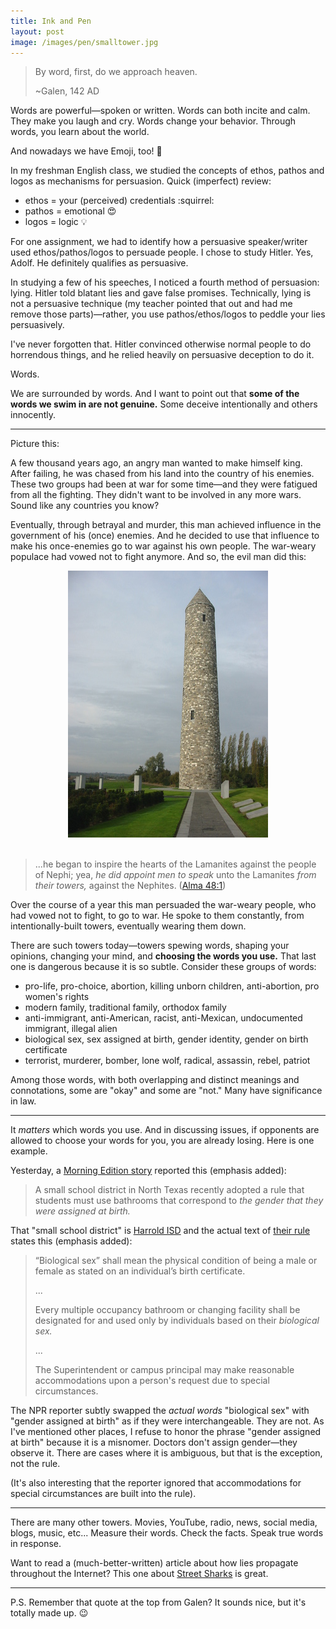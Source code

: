 ```yaml
---
title: Ink and Pen
layout: post
image: /images/pen/smalltower.jpg
---
```


> By word, first, do we approach heaven.
>
> ~Galen, 142 AD

Words are powerful&mdash;spoken or written.  Words can both incite and calm.  They make you laugh and cry.  Words change your behavior.  Through words, you learn about the world.

And nowadays we have Emoji, too! :tada:

In my freshman English class, we studied the concepts of ethos, pathos and logos as mechanisms for persuasion.  Quick (imperfect) review:

- ethos = your (perceived) credentials :squirrel:
- pathos = emotional :heart_eyes:
- logos = logic :bulb:

For one assignment, we had to identify how a persuasive speaker/writer used ethos/pathos/logos to persuade people.  I chose to study Hitler.  Yes, Adolf.  He definitely qualifies as persuasive.

In studying a few of his speeches, I noticed a fourth method of persuasion: lying.  Hitler told blatant lies and gave false promises.  Technically, lying is not a persuasive technique (my teacher pointed that out and had me remove those parts)&mdash;rather, you use pathos/ethos/logos to peddle your lies persuasively.

I've never forgotten that.  Hitler convinced otherwise normal people to do horrendous things, and he relied heavily on persuasive deception to do it.

Words.

We are surrounded by words.  And I want to point out that **some of the words we swim in are not genuine.**  Some deceive intentionally and others innocently.

---

Picture this:

A few thousand years ago, an angry man wanted to make himself king.  After failing, he was chased from his land into the country of his enemies.  These two groups had been at war for some time&mdash;and they were fatigued from all the fighting.  They didn't want to be involved in any more wars.  Sound like any countries you know?

Eventually, through betrayal and murder, this man achieved influence in the government of his (once) enemies.  And he decided to use that influence to make his once-enemies go to war against his own people.  The war-weary populace had vowed not to fight anymore.  And so, the evil man did this:

<div style="text-align: center;"><img src="/images/pen/smalltower.jpg"></div>

<br/>

> ...he began to inspire the hearts of the Lamanites against the people of Nephi; yea, *he did appoint men to speak* unto the Lamanites *from their towers,* against the Nephites.  ([Alma 48:1](https://www.lds.org/scriptures/bofm/alma/48.1))

Over the course of a year this man persuaded the war-weary people, who had vowed not to fight, to go to war.  He spoke to them constantly, from intentionally-built towers, eventually wearing them down.

There are such towers today&mdash;towers spewing words, shaping your opinions, changing your mind, and **choosing the words you use.**  That last one is dangerous because it is so subtle.  Consider these groups of words:

- pro-life, pro-choice, abortion, killing unborn children, anti-abortion, pro women's rights
- modern family, traditional family, orthodox family
- anti-immigrant, anti-American, racist, anti-Mexican, undocumented immigrant, illegal alien
- biological sex, sex assigned at birth, gender identity, gender on birth certificate
- terrorist, murderer, bomber, lone wolf, radical, assassin, rebel, patriot

Among those words, with both overlapping and distinct meanings and connotations, some are "okay" and some are "not."  Many have significance in law.

---

It *matters* which words you use.  And in discussing issues, if opponents are allowed to choose your words for you, you are already losing.  Here is one example.

Yesterday, a [Morning Edition story](http://www.npr.org/2016/05/26/479561231/11-states-sue-u-s-government-over-transgender-policies) reported this (emphasis added):

> A small school district in North Texas recently adopted a rule that students must use bathrooms that correspond to *the gender that they were assigned at birth.*

That "small school district" is [Harrold ISD](http://www.harroldisd.net/) and the actual text of [their rule](http://www.harroldisd.net/vimages/shared/vnews/stories/57461502ec150/CK%28LOCAL%29.pdf) states this (emphasis added):

> “Biological sex” shall mean the physical condition of being a male or female as stated on an individual’s birth certificate.
>
> ...
>
> Every multiple occupancy bathroom or changing facility shall be designated for and used only by individuals based on their *biological sex.*
>
> ...
>
> The Superintendent or campus principal may make reasonable accommodations upon a person's request due to special circumstances.

The NPR reporter subtly swapped the *actual words* "biological sex" with "gender assigned at birth" as if they were interchangeable.  They are not.  As I've mentioned other places, I refuse to honor the phrase "gender assigned at birth" because it is a misnomer.  Doctors don't assign gender&mdash;they observe it.  There are cases where it is ambiguous, but that is the exception, not the rule.

(It's also interesting that the reporter ignored that accommodations for special circumstances are built into the rule).

---

There are many other towers.  Movies, YouTube, radio, news, social media, blogs, music, etc...  Measure their words.  Check the facts.  Speak true words in response.

Want to read a (much-better-written) article about how lies propagate throughout the Internet?  This one about [Street Sharks](http://www.geek.com/news/how-i-used-lies-about-a-cartoon-to-prove-history-is-meaningless-on-the-internet-1656188/) is great.

---

P.S. Remember that quote at the top from Galen?  It sounds nice, but it's totally made up. :wink:
